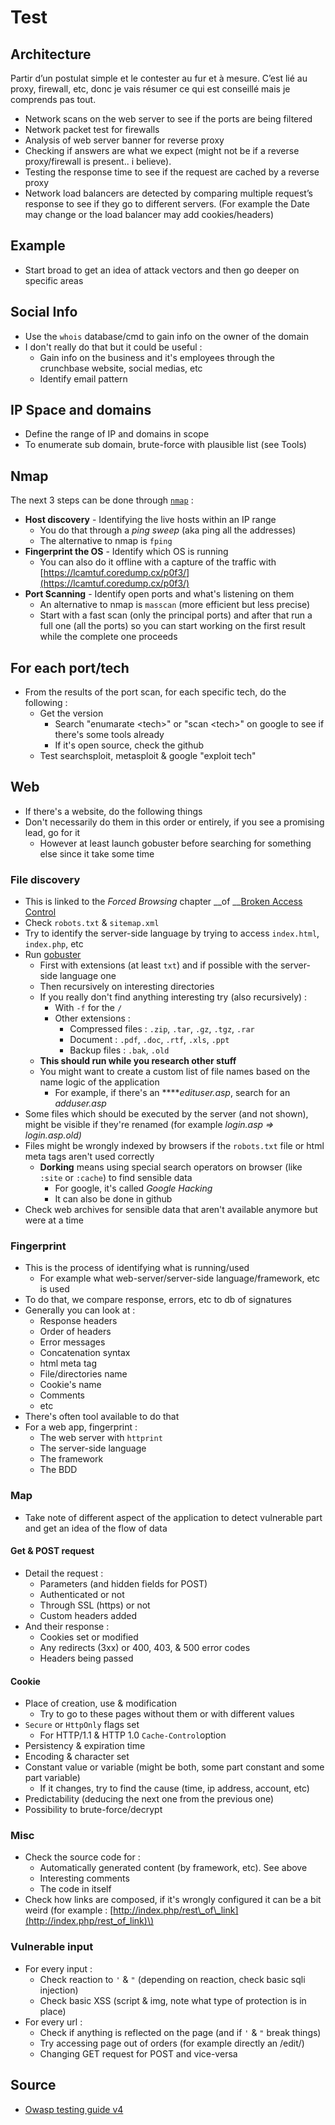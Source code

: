 # Test

## Architecture

Partir d’un postulat simple et le contester au fur et à mesure. C’est lié au proxy, firewall, etc, donc je vais résumer ce qui est conseillé mais je comprends pas tout.

* Network scans on the web server to see if the ports are being filtered
* Network packet test for firewalls
* Analysis of web server banner for reverse proxy
* Checking if answers are what we expect \(might not be if a reverse proxy/firewall is present.. i believe\).
* Testing the response time to see if the request are cached by a reverse proxy
* Network load balancers are detected by comparing multiple request’s response to see if they go to different servers. \(For example the Date may change or the load balancer may add cookies/headers\)

## Example

* Start broad to get an idea of attack vectors and then go deeper on specific areas

## Social Info

* Use the `whois` database/cmd to gain info on the owner of the domain
* I don't really do that but it could be useful :
  * Gain info on the business and it's employees through the crunchbase website, social medias, etc
  * Identify email pattern

## IP Space and domains

* Define the range of IP and domains in scope
* To enumerate sub domain, brute-force with plausible list \(see Tools\)

## Nmap

The next 3 steps can be done through [`nmap`](https://zcugni.gitbook.io/notes/tools/linux-bash-command/net-tools-commands/nmap) :

* **Host discovery** - Identifying the live hosts within an IP range
  * You do that through a _ping sweep_ \(aka ping all the addresses\)
  * The alternative to nmap is `fping`
* **Fingerprint the OS** - Identify which OS is running
  * You can also do it offline with a capture of the traffic with [https://lcamtuf.coredump.cx/p0f3/](https://lcamtuf.coredump.cx/p0f3/)
* **Port Scanning** - Identify open ports and what's listening on them
  * An alternative to nmap is `masscan` \(more efficient but less precise\)
  * Start with a fast scan \(only the principal ports\) and after that run a full one \(all the ports\) so you can start working on the first result while the complete one proceeds

## For each port/tech

* From the results of the port scan, for each specific tech, do the following : 
  * Get the version
    * Search "enumarate &lt;tech&gt;" or "scan &lt;tech&gt;" on google to see if there's some tools already
    * If it's open source, check the github 
  * Test searchsploit, metasploit & google "exploit tech"

## Web

* If there's a website, do the following things
* Don't necessarily do them in this order or entirely, if you see a promising lead, go for it
  * However at least launch gobuster before searching for something else since it take some time

### File discovery

* This is linked to the _Forced Browsing_ chapter __of __[Broken Access Control](https://zcugni.gitbook.io/notes/pen-test/broken-access-control-and-file-inclusion)
* Check `robots.txt` & `sitemap.xml`
* Try to identify the server-side language by trying to access `index.html`, `index.php`, etc
* Run [gobuster](https://zcugni.gitbook.io/notes/tools/hack-tools#forced-browsing) 
  * First with extensions \(at least `txt`\) and if possible with the server-side language one
  * Then recursively on interesting directories
  * If you really don't find anything interesting try \(also recursively\) :
    * With `-f` for the `/` 
    * Other extensions :
      * Compressed files : `.zip`, `.tar`, `.gz`, `.tgz`, `.rar` 
      * Document : `.pdf`, `.doc`, `.rtf`, `.xls`, `.ppt` 
      * Backup files : `.bak`, `.old`
  * **This should run while you research other stuff**
  * You might want to create a custom list of file names based on the name logic of the application
    * For example, if there's an ****_edituser.asp_, search for an _adduser.asp_
* Some files which should be executed by the server \(and not shown\), might be visible if they're renamed \(for example _login.asp =&gt; login.asp.old\)_
* Files might be wrongly indexed by browsers if the `robots.txt` file or html meta tags aren't used correctly
  * **Dorking** means using special search operators on browser \(like `:site` or `:cache`\) to find sensible data
    * For google, it's called _Google Hacking_
    * It can also be done in github
* Check web archives for sensible data that aren't available anymore but were at a time

### Fingerprint

* This is the process of identifying what is running/used
  * For example what web-server/server-side language/framework, etc is used 
* To do that, we compare response, errors, etc to db of signatures
* Generally you can look at :
  * Response headers
  * Order of headers
  * Error messages
  * Concatenation syntax
  * html meta tag
  * File/directories name
  * Cookie's name
  * Comments
  * etc
* There's often tool available to do that
* For a web app, fingerprint :
  * The web server with `httprint`
  * The server-side language
  * The framework
  * The BDD

### Map

* Take note of different aspect of the application to detect vulnerable part and get an idea of the flow of data

#### Get & POST request

* Detail the request : 
  * Parameters \(and hidden fields for POST\)
  * Authenticated or not
  * Through SSL \(https\) or not
  * Custom headers added
* And their response :
  * Cookies set or modified
  * Any redirects \(3xx\) or 400, 403, & 500 error codes
  * Headers being passed

#### Cookie

* Place of creation, use & modification
  * Try to go to these pages without them or with different values
* `Secure` or `HttpOnly` flags set
  * For HTTP/1.1 & HTTP 1.0 `Cache-Control`option
* Persistency & expiration time
* Encoding & character set
* Constant value or variable \(might be both, some part constant and some part variable\)
  * If it changes, try to find the cause \(time, ip address, account, etc\)
* Predictability \(deducing the next one from the previous one\)
* Possibility to brute-force/decrypt

### Misc

* Check the source code for :
  * Automatically generated content \(by framework, etc\). See above
  * Interesting comments
  * The code in itself
* Check how links are composed, if it's wrongly configured it can be a bit weird \(for example : [http://index.php/rest\_of\_link](http://index.php/rest_of_link)\)

### Vulnerable input

* For every input :
  * Check reaction to `'` & `"` \(depending on reaction, check basic sqli injection\)
  * Check basic XSS \(script & img, note what type of protection is in place\)
* For every url :
  * Check if anything is reflected on the page \(and if `'` & `"` break things\)
  * Try accessing page out of orders \(for example directly an /edit/\)
  * Changing GET request for POST and vice-versa

## Source

* [Owasp testing guide v4](https://owasp.org/www-project-web-security-testing-guide/assets/archive/OWASP_Testing_Guide_v4.pdf)

